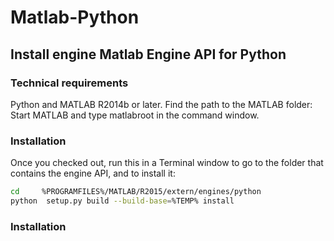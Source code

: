 # Matlab-Python

## Install engine Matlab Engine API for Python

### Technical requirements
 Python and MATLAB R2014b or later.
  Find the path to the MATLAB folder: Start MATLAB and type matlabroot in the command window. 
 

### Installation 


Once you checked out, run this in a Terminal window to go to the folder that contains the engine API,
and to install it:

```bash
cd     %PROGRAMFILES%/MATLAB/R2015/extern/engines/python
python  setup.py build --build-base=%TEMP% install
```

### Installation 

